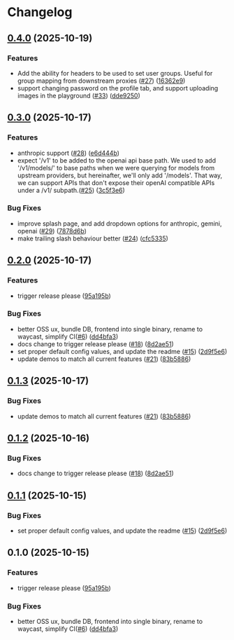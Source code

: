 # Changelog

## [0.4.0](https://github.com/doublewordai/waycast/compare/v0.3.0...v0.4.0) (2025-10-19)


### Features

* Add the ability for headers to be used to set user groups. Useful for group mapping from downstream proxies ([#27](https://github.com/doublewordai/waycast/issues/27)) ([16362e9](https://github.com/doublewordai/waycast/commit/16362e9a61228f80e18afad620e2cc0cc9589963))
* support changing password on the profile tab, and support uploading images in the playground ([#33](https://github.com/doublewordai/waycast/issues/33)) ([dde9250](https://github.com/doublewordai/waycast/commit/dde9250704142633c4aa039d9514616b9f4f0c11))

## [0.3.0](https://github.com/doublewordai/waycast/compare/v0.2.0...v0.3.0) (2025-10-17)


### Features

* anthropic support ([#28](https://github.com/doublewordai/waycast/issues/28)) ([e6d444b](https://github.com/doublewordai/waycast/commit/e6d444bdd8b84ca248ba2f17d4b4a30a6522adfc))
* expect '/v1' to be added to the openai api base path. We used to add '/v1/models/' to base paths when we were querying for models from upstream providers, but hereinafter, we'll only add '/models'. That way, we can support APIs that don't expose their openAI compatible APIs under a /v1/ subpath.([#25](https://github.com/doublewordai/waycast/issues/25)) ([3c5f3e6](https://github.com/doublewordai/waycast/commit/3c5f3e673f1bd214651673ec98377dd1f8cb3120))


### Bug Fixes

* improve splash page, and add dropdown options for anthropic, gemini, openai ([#29](https://github.com/doublewordai/waycast/issues/29)) ([7878d6b](https://github.com/doublewordai/waycast/commit/7878d6ba39d4066bd01e8d2ffdc2c84ae00f1f56))
* make trailing slash behaviour better ([#24](https://github.com/doublewordai/waycast/issues/24)) ([cfc5335](https://github.com/doublewordai/waycast/commit/cfc533543dc0ba858d5e6c744a53874fd5558b44))

## [0.2.0](https://github.com/doublewordai/waycast/compare/v0.1.3...v0.2.0) (2025-10-17)


### Features

* trigger release please ([95a195b](https://github.com/doublewordai/waycast/commit/95a195bf677a6c09114a23a08e60a28143e112f6))


### Bug Fixes

* better OSS ux, bundle DB, frontend into single binary,  rename to waycast, simplify CI([#6](https://github.com/doublewordai/waycast/issues/6)) ([dd4bfa3](https://github.com/doublewordai/waycast/commit/dd4bfa3b3d012be33055402805a317b3a7e7766a))
* docs change to trigger release please ([#18](https://github.com/doublewordai/waycast/issues/18)) ([8d2ae51](https://github.com/doublewordai/waycast/commit/8d2ae51be6b26b01300c9a3484c484a6b36e0e0d))
* set proper default config values, and update the readme ([#15](https://github.com/doublewordai/waycast/issues/15)) ([2d9f5e6](https://github.com/doublewordai/waycast/commit/2d9f5e64690b97a73c673d71118a1d7ebcaf79f9))
* update demos to match all current features ([#21](https://github.com/doublewordai/waycast/issues/21)) ([83b5886](https://github.com/doublewordai/waycast/commit/83b5886b32287a1db86c424b2d320cd07a979ffe))

## [0.1.3](https://github.com/doublewordai/waycast/compare/v0.1.2...v0.1.3) (2025-10-17)


### Bug Fixes

* update demos to match all current features ([#21](https://github.com/doublewordai/waycast/issues/21)) ([83b5886](https://github.com/doublewordai/waycast/commit/83b5886b32287a1db86c424b2d320cd07a979ffe))

## [0.1.2](https://github.com/doublewordai/waycast/compare/v0.1.1...v0.1.2) (2025-10-16)


### Bug Fixes

* docs change to trigger release please ([#18](https://github.com/doublewordai/waycast/issues/18)) ([8d2ae51](https://github.com/doublewordai/waycast/commit/8d2ae51be6b26b01300c9a3484c484a6b36e0e0d))

## [0.1.1](https://github.com/doublewordai/waycast/compare/v0.1.0...v0.1.1) (2025-10-15)


### Bug Fixes

* set proper default config values, and update the readme ([#15](https://github.com/doublewordai/waycast/issues/15)) ([2d9f5e6](https://github.com/doublewordai/waycast/commit/2d9f5e64690b97a73c673d71118a1d7ebcaf79f9))

## 0.1.0 (2025-10-15)

### Features

* trigger release please ([95a195b](https://github.com/doublewordai/waycast/commit/95a195bf677a6c09114a23a08e60a28143e112f6))

### Bug Fixes

* better OSS ux, bundle DB, frontend into single binary,  rename to waycast, simplify CI([#6](https://github.com/doublewordai/waycast/issues/6)) ([dd4bfa3](https://github.com/doublewordai/waycast/commit/dd4bfa3b3d012be33055402805a317b3a7e7766a))
